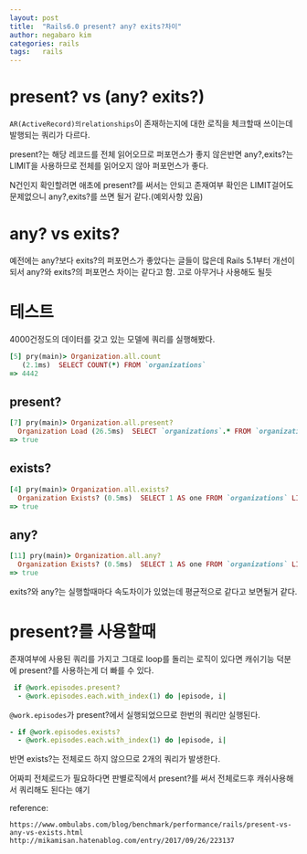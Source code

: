 ```yaml
---
layout: post
title:  "Rails6.0 present? any? exits?차이"
author: negabaro kim
categories: rails
tags:	rails
---
```


# present? vs (any? exits?)

`AR(ActiveRecord)의relationships`이 존재하는지에 대한 로직을 체크할때 쓰이는데
발행되는 쿼리가 다르다.

present?는 해당 레코드를 전체 읽어오므로 퍼포먼스가 좋지 않은반면
any?,exits?는 LIMIT을 사용하므로 전체를 읽어오지 않아 퍼포먼스가 좋다.

N건인지 확인할려면 애초에 present?를 써서는 안되고
존재여부 확인은 LIMIT걸어도 문제없으니 any?,exits?를 쓰면 될거 같다.(예외사항 있음)


# any? vs exits?

예전에는 any?보다 exits?의 퍼포먼스가 좋았다는 글들이 많은데
Rails 5.1부터 개선이되서 any?와 exits?의 퍼포먼스 차이는 같다고 함.
고로 아무거나 사용해도 될듯


# 테스트

4000건정도의 데이터를 갖고 있는 모델에 쿼리를 실행해봤다.

```ruby
[5] pry(main)> Organization.all.count
   (2.1ms)  SELECT COUNT(*) FROM `organizations`
=> 4442
```

## present?

```ruby
[7] pry(main)> Organization.all.present?
  Organization Load (26.5ms)  SELECT `organizations`.* FROM `organizations`
=> true
```


## exists?

```ruby
[4] pry(main)> Organization.all.exists?
  Organization Exists? (0.5ms)  SELECT 1 AS one FROM `organizations` LIMIT 1
=> true
```

## any?


```ruby
[11] pry(main)> Organization.all.any?
  Organization Exists? (0.5ms)  SELECT 1 AS one FROM `organizations` LIMIT 1
=> true
```


exits?와 any?는 실행할때마다 속도차이가 있었는데 평균적으로 같다고 보면될거 같다.


# present?를 사용할때

존재여부에 사용된 쿼리를 가지고 그대로 loop를 돌리는 로직이 있다면 캐쉬기능 덕분에 present?를
사용하는게 더 빠를 수 있다.

```ruby
 if @work.episodes.present?
  - @work.episodes.each.with_index(1) do |episode, i|
```

`@work.episodes`가 present?에서 실행되었으므로 한번의 쿼리만 실행된다.


```ruby
- if @work.episodes.exists?
  - @work.episodes.each.with_index(1) do |episode, i|
```

반면 exists?는 전체로드 하지 않으므로 2개의 쿼리가 발생한다.

어짜피 전체로드가 필요하다면 판별로직에서 present?를 써서 전체로드후 캐쉬사용해서 쿼리해도 된다는 얘기



reference: 

```
https://www.ombulabs.com/blog/benchmark/performance/rails/present-vs-any-vs-exists.html
http://mikamisan.hatenablog.com/entry/2017/09/26/223137
```